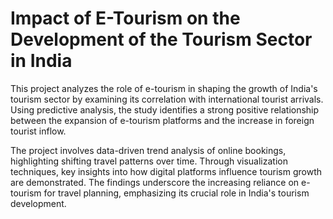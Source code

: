 # Impact of E-Tourism on the Development of the Tourism Sector in India
This project analyzes the role of e-tourism in shaping the growth of India's tourism sector by examining its correlation with international tourist arrivals. Using predictive analysis, the study identifies a strong positive relationship between the expansion of e-tourism platforms and the increase in foreign tourist inflow.

The project involves data-driven trend analysis of online bookings, highlighting shifting travel patterns over time. Through visualization techniques, key insights into how digital platforms influence tourism growth are demonstrated. The findings underscore the increasing reliance on e-tourism for travel planning, emphasizing its crucial role in India's tourism development.
